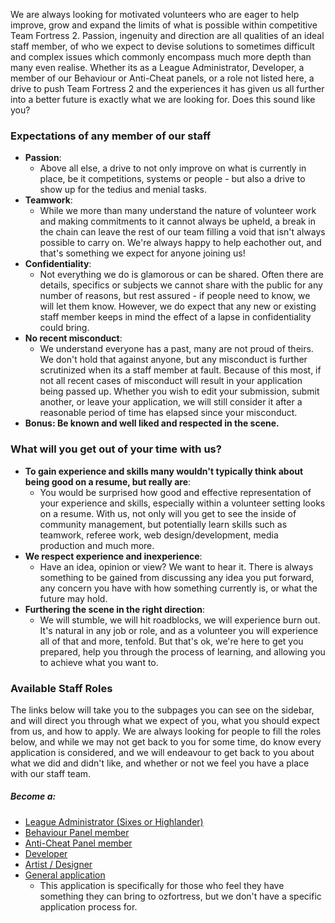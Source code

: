 We are always looking for motivated volunteers who are eager to help improve, grow and expand the limits of what is possible within competitive Team Fortress 2. Passion, ingenuity and direction are all qualities of an ideal staff member, of who we expect to devise solutions to sometimes difficult and complex issues which commonly encompass much more depth than many even realise. Whether its as a League Administrator, Developer, a member of our Behaviour or Anti-Cheat panels, or a role not listed here, a drive to push Team Fortress 2 and the experiences it has given us all further into a better future is exactly what we are looking for. Does this sound like you?

### Expectations of any member of our staff
* **Passion**:
    * Above all else, a drive to not only improve on what is currently in place, be it competitions, systems or people - but also a drive to show up for the tedius and menial tasks.
* **Teamwork**: 
    * While we more than many understand the nature of volunteer work and making commitments to it cannot always be upheld, a break in the chain can leave the rest of our team filling a void that isn't always possible to carry on. We're always happy to help eachother out, and that's something we expect for anyone joining us!
* **Confidentiality**:
    * Not everything we do is glamorous or can be shared. Often there are details, specifics or subjects we cannot share with the public for any number of reasons, but rest assured - if people need to know, we will let them know. However, we do expect that any new or existing staff member keeps in mind the effect of a lapse in confidentiality could bring.
* **No recent misconduct**:
    * We understand everyone has a past, many are not proud of theirs. We don't hold that against anyone, but any misconduct is further scrutinized when its a staff member at fault. Because of this most, if not all recent cases of misconduct will result in your application being passed up. Whether you wish to edit your submission, submit another, or leave your application, we will still consider it after a reasonable period of time has elapsed since your misconduct.
* **Bonus: Be known and well liked and respected in the scene.**

### What will you get out of your time with us?
* **To gain experience and skills many wouldn't typically think about being good on a resume, but really are**:
    * You would be surprised how good and effective representation of your experience and skills, especially within a volunteer setting looks on a resume. With us, not only will you get to see the inside of community management, but potentially learn skills such as teamwork, referee work, web design/development, media production and much more. 
* **We respect experience and inexperience**:
    * Have an idea, opinion or view? We want to hear it. There is always something to be gained from discussing any idea you put forward, any concern you have with how something currently is, or what the future may hold.
* **Furthering the scene in the right direction**:
    * We will stumble, we will hit roadblocks, we will experience burn out. It's natural in any job or role, and as a volunteer you will experience all of that and more, tenfold. But that's ok, we're here to get you prepared, help you through the process of learning, and allowing you to achieve what you want to.

### Available Staff Roles
The links below will take you to the subpages you can see on the sidebar, and will direct you through what we expect of you, what you should expect from us, and how to apply. We are always looking for people to fill the roles below, and while we may not get back to you for some time, do know every application is considered, and we will endeavour to get back to you about what we did and didn't like, and whether or not we feel you have a place with our staff team.

##### Become a:
* [League Administrator (Sixes or Highlander)](roles/league_admin.md)
* [Behaviour Panel member](roles/behaviour_panel_member.md)
* [Anti-Cheat Panel member](roles/anticheat_panel_member.md)
* [Developer](roles/developer.md)
* [Artist / Designer](roles/artist_or_designer.md)
* [General application](roles/general_application.md)
    * This application is specifically for those who feel they have something they can bring to ozfortress, but we don't have a specific application process for.